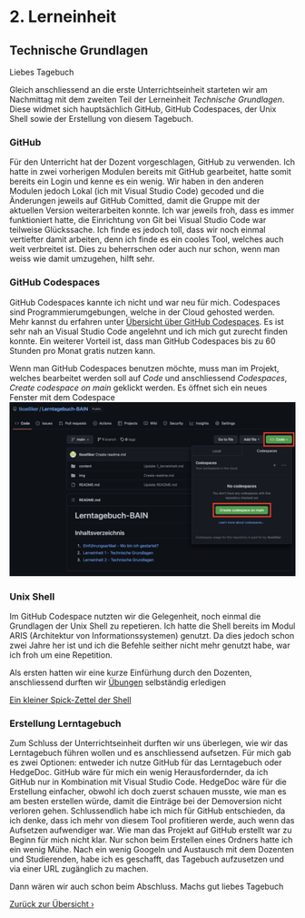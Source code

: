 # 2. Lerneinheit

## Technische Grundlagen

Liebes Tagebuch

Gleich anschliessend an die erste Unterrichtseinheit starteten wir am Nachmittag mit dem zweiten Teil der Lerneinheit _Technische Grundlagen_. Diese widmet sich hauptsächlich GitHub, GitHub Codespaces, der Unix Shell sowie der Erstellung von diesem Tagebuch.

### GitHub
Für den Unterricht hat der Dozent vorgeschlagen, GitHub zu verwenden. Ich hatte in zwei vorherigen Modulen bereits mit GitHub gearbeitet, hatte somit bereits ein Login und kenne es ein wenig. Wir haben in den anderen Modulen jedoch Lokal (ich mit Visual Studio Code) gecoded und die Änderungen jeweils auf GitHub Comitted, damit die Gruppe mit der aktuellen Version weiterarbeiten konnte. Ich war jeweils froh, dass es immer funktioniert hatte, die Einrichtung von Git bei Visual Studio Code war teilweise Glückssache. Ich finde es jedoch toll, dass wir noch einmal vertiefter damit arbeiten, denn ich finde es ein cooles Tool, welches auch weit verbreitet ist. Dies zu beherrschen oder auch nur schon, wenn man weiss wie damit umzugehen, hilft sehr. 

### GitHub Codespaces
GitHub Codespaces kannte ich nicht und war neu für mich. Codespaces sind Programmierumgebungen, welche in der Cloud gehosted werden. Mehr kannst du erfahren unter [Übersicht über GitHub Codespaces](https://docs.github.com/de/codespaces/overview). Es ist sehr nah an Visual Studio Code angelehnt und ich mich gut zurecht finden konnte. Ein weiterer Vorteil ist, dass man GitHub Codespaces bis zu 60 Stunden pro Monat gratis nutzen kann.

Wenn man GitHub Codespaces benutzen möchte, muss man im Projekt, welches bearbeitet werden soll auf _Code_ und anschliessend _Codespaces_, _Create codespace on main_ geklickt werden. Es öffnet sich ein neues Fenster mit dem Codespace
![Wie öffnet man GitHub Codespace](../img/GitHub-Codespace.jpg)

### Unix Shell
Im GitHub Codespace nutzten wir die Gelegenheit, noch einmal die Grundlagen der Unix Shell zu repetieren. Ich hatte die Shell bereits im Modul ARIS (Architektur von Informationssystemen) genutzt. Da dies jedoch schon zwei Jahre her ist und ich die Befehle seither nicht mehr genutzt habe, war ich froh um eine Repetition. 

Als ersten hatten wir eine kurze Einfürhung durch den Dozenten, anschliessend durften wir [Übungen](https://librarycarpentry.org/lc-shell/) selbständig erledigen 

[Ein kleiner Spick-Zettel der Shell](https://librarycarpentry.org/lc-shell/reference.html)

### Erstellung Lerntagebuch
Zum Schluss der Unterrichtseinheit durften wir uns überlegen, wie wir das Lerntagebuch führen wollen und es anschliessend aufsetzen. Für mich gab es zwei Optionen: entweder ich nutze GitHub für das Lerntagebuch oder HedgeDoc. GitHub wäre für mich ein wenig Herausfordernder, da ich GitHub nur in Kombination mit Visual Studio Code. HedgeDoc wäre für die Erstellung einfacher, obwohl ich doch zuerst schauen musste, wie man es am besten erstellen würde, damit die Einträge bei der Demoversion nicht verloren gehen. Schlussendlich habe ich mich für GitHub entschieden, da ich denke, dass ich mehr von diesem Tool profitieren werde, auch wenn das Aufsetzen aufwendiger war. Wie man das Projekt auf GitHub erstellt war zu Beginn für mich nicht klar. Nur schon beim Erstellen eines Ordners hatte ich ein wenig Mühe. Nach ein wenig Googeln und Austausch mit dem Dozenten und Studierenden, habe ich es geschafft, das Tagebuch aufzusetzen und via einer URL zugänglich zu machen. 

Dann wären wir auch schon beim Abschluss. Machs gut liebes Tagebuch


[Zurück zur Übersicht ›](../RADME.md)
